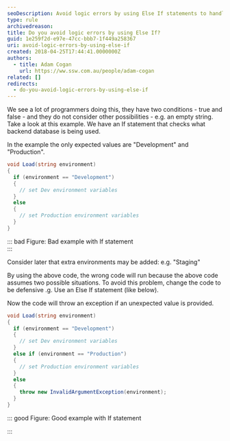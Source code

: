 ```yaml
---
seoDescription: Avoid logic errors by using Else If statements to handle unexpected values and provide a clear indication of incorrect inputs.
type: rule
archivedreason:
title: Do you avoid logic errors by using Else If?
guid: 1e259f2d-e97e-47cc-bbb7-1f449a258367
uri: avoid-logic-errors-by-using-else-if
created: 2018-04-25T17:44:41.0000000Z
authors:
  - title: Adam Cogan
    url: https://ww.ssw.com.au/people/adam-cogan
related: []
redirects:
  - do-you-avoid-logic-errors-by-using-else-if
---
```


We see a lot of programmers doing this, they have two conditions - true and false - and they do not consider other possibilities - e.g. an empty string. Take a look at this example. We have an If statement that checks what backend database is being used.

<!--endintro-->

In the example the only expected values are "Development" and "Production".

```cs
void Load(string environment)
{
  if (environment == "Development")
  {
    // set Dev environment variables
  }
  else
  {
    // set Production environment variables
  }
}
```

::: bad
Figure: Bad example with If statement  
:::

Consider later that extra environments may be added: e.g. "Staging"

By using the above code, the wrong code will run because the above code assumes two possible situations. To avoid this problem, change the code to be defensive .g. Use an Else If statement (like below).

Now the code will throw an exception if an unexpected value is provided.

```cs
void Load(string environment)
{
  if (environment == "Development")
  {
    // set Dev environment variables
  }
  else if (environment == "Production")
  {
    // set Production environment variables
  }
  else
  {
    throw new InvalidArgumentException(environment); 
  }
}
```

::: good
Figure: Good example with If statement

:::
